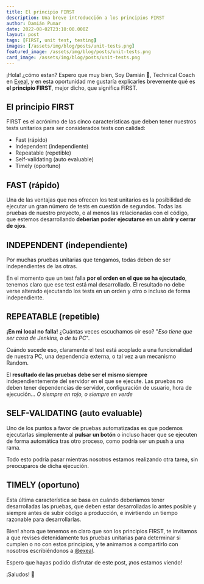 ```yaml
---
title: El principio FIRST
description: Una breve introducción a los principios FIRST
author: Damián Pumar
date: 2022-08-02T23:10:00.000Z
layout: post
tags: [FIRST, unit test, testing]
images: [/assets/img/blog/posts/unit-tests.png]
featured_image: /assets/img/blog/posts/unit-tests.png
card_image: /assets/img/blog/posts/unit-tests.png
---
```


¡Hola! ¿cómo estan? Espero que muy bien, Soy Damián 👋, Technical Coach en [Exeal](https://www.exeal.com/), y en esta oportunidad me gustaría explicarles brevemente qué es **el principio FIRST**, mejor dicho, que significa FIRST.

## El principio FIRST

FIRST es el acrónimo de las cinco características que deben tener nuestros tests unitarios para ser considerados tests con calidad:

-   Fast (rápido)
-   Independent (independiente)
-   Repeatable (repetible)
-   Self-validating (auto evaluable)
-   Timely (oportuno)

## FAST (rápido)

Una de las ventajas que nos ofrecen los test unitarios es la posibilidad de ejecutar un gran número de tests en cuestión de segundos. Todas las pruebas de nuestro proyecto, o al menos las relacionadas con el código, que estemos desarrollando **deberían poder ejecutarse en un abrir y cerrar de ojos**.

## INDEPENDENT (independiente)

Por muchas pruebas unitarias que tengamos, todas deben de ser independientes de las otras.

En el momento que un test falla **por el orden en el que se ha ejecutado**, tenemos claro que ese test está mal desarrollado. El resultado no debe verse alterado ejecutando los tests en un orden y otro o incluso de forma independiente.

## REPEATABLE (repetible)

**¡En mi local no falla!** ¿Cuántas veces escuchamos oir eso?
"_Eso tiene que ser cosa de Jenkins, o de tu PC_".

Cuándo sucede eso, claramente el test está acoplado a una funcionalidad de nuestra PC, una dependencia externa, o tal vez a un mecanismo Random.

El **resultado de las pruebas debe ser el mismo siempre** independientemente del servidor en el que se ejecute. Las pruebas no deben tener dependencias de servidor, configuración de usuario, hora de ejecución...
_O siempre en rojo, o siempre en verde_

## SELF-VALIDATING (auto evaluable)

Uno de los puntos a favor de pruebas automatizadas es que podemos ejecutarlas simplemente al **pulsar un botón** o incluso hacer que se ejecuten de forma automática tras otro proceso, como podría ser un push a una rama.

Todo esto podría pasar mientras nosotros estamos realizando otra tarea, sin preocuparos de dicha ejecución.

## TIMELY (oportuno)

Esta última característica se basa en cuándo deberíamos tener desarrolladas las pruebas, que deben estar desarrolladas lo antes posible y siempre antes de subir código a producción, e invirtiendo un tiempo razonable para desarrollarlas.

Bien! ahora que tenemos en claro que son los principios FIRST, te invitamos a que revises detenidamente tus pruebas unitarias para determinar si cumplen o no con estos principios, y te animamos a compartirlo con nosotros escribiéndonos a [@exeal](https://twitter.com/exeal).

Espero que hayas podido disfrutar de este post, ¡nos estamos viendo!

¡Saludos! 🖖
